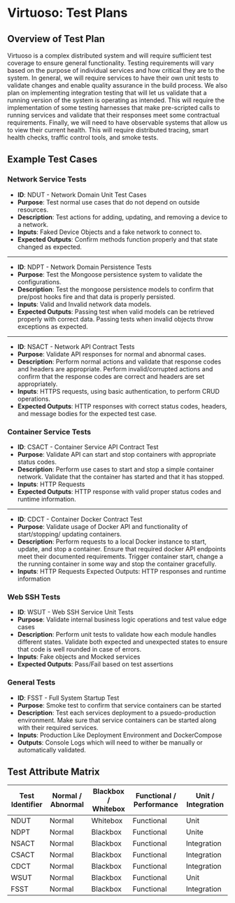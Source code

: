 # Virtuoso: Test Plans

## Overview of Test Plan

Virtuoso is a complex distributed system and will require sufficient test coverage to ensure general functionality. Testing requirements will vary based on the purpose of individual services and how critical they are to the system. In general, we will require services to have their own unit tests to validate changes and enable quality assurance in the build process. We also plan on implementing integration testing that will let us validate that a running version of the system is operating as intended. This will require the implementation of some testing harnesses that make pre-scripted calls to running services and validate that their responses meet some contractual requirements. Finally, we will need to have observable systems that allow us to view their current health. This will require distributed tracing, smart health checks, traffic control tools, and smoke tests.

## Example Test Cases

### Network Service Tests

- **ID**: NDUT - Network Domain Unit Test Cases
- **Purpose**: Test normal use cases that do not depend on outside resources.
- **Description**: Test actions for adding, updating, and removing a device to a network.
- **Inputs**: Faked Device Objects and a fake network to connect to.
- **Expected Outputs**: Confirm methods function properly and that state changed as expected.

---------

- **ID**: NDPT - Network Domain Persistence Tests
- **Purpose**: Test the Mongoose persistence system to validate the configurations.
- **Description**: Test the mongoose persistence models to confirm that pre/post hooks fire and that data is properly persisted.
- **Inputs**: Valid and Invalid network data models.
- **Expected Outputs**: Passing test when valid models can be retrieved properly with correct data. Passing tests when invalid objects throw exceptions as expected.

----------

- **ID**: NSACT - Network API Contract Tests 
- **Purpose**: Validate API responses for normal and abnormal cases.
- **Description**: Perform normal actions and validate that response codes and headers are appropriate. Perform invalid/corrupted actions and confirm that the response codes are correct and headers are set appropriately.
- **Inputs**: HTTPS requests, using basic authentication, to perform CRUD operations.
- **Expected Outputs**: HTTP responses with correct status codes, headers, and message bodies for the expected test case.

### Container Service Tests

- **ID**: CSACT - Container Service  API Contract Test
- **Purpose**: Validate API can start and stop containers with appropriate status codes.
- **Description**: Perform use cases to start and stop a simple container network. Validate that the container has started and that it has stopped.
- **Inputs**: HTTP Requests
- **Expected Outputs**: HTTP response with valid proper status codes and runtime information.

---------

- **ID**: CDCT - Container Docker  Contract Test
- **Purpose**: Validate usage of Docker API and functionality of start/stopping/ updating containers.
- **Description**: Perform requests to a local Docker instance to start, update, and stop a container. Ensure that required docker API endpoints meet their documented requirements. Trigger container start, change a the running container in some way and stop the container gracefully.
- **Inputs**: HTTP Requests
Expected Outputs: HTTP responses and runtime information


### Web SSH Tests

- **ID**: WSUT - Web SSH Service Unit Tests
- **Purpose**: Validate internal business logic operations and test value edge cases
- **Description**: Perform unit tests to validate how each module handles different states. Validate both expected and unexpected states to ensure that code is well rounded in case of errors.
- **Inputs**: Fake objects and Mocked services
- **Expected Outputs**: Pass/Fail based on test assertions


### General Tests

- **ID**: FSST - Full System Startup Test
- **Purpose**: Smoke test to confirm that service containers can be started
- **Description**: Test each services deployment to a psuedo-production environment. Make sure that service containers can be started along with their required services.
- **Inputs**: Production Like Deployment Environment and DockerCompose
- **Outputs**: Console Logs which will need to wither be manually or automatically validated.


## Test Attribute Matrix

|Test Identifier | Normal / Abnormal | Blackbox / Whitebox | Functional / Performance | Unit / Integration |
| --- | --- | --- | --- | --- | 
|NDUT| Normal|Whitebox|Functional|Unit|
|NDPT|Normal|Blackbox|Functional| Unite|
|NSACT|Normal|Blackbox|Functional|Integration|
|CSACT|Normal|Blackbox|Functional|Integration|
|CDCT|Normal|Blackbox|Functional|Integration|
|WSUT|Normal|Blackbox|Functional|Unit|
|FSST|Normal|Blackbox|Functional|Integration|

